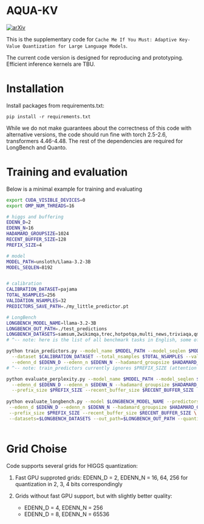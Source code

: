 # AQUA-KV

[![arXiv](https://img.shields.io/badge/arXiv-2501.19392-b31b1b.svg)](https://arxiv.org/abs/2501.19392)

This is the supplementary code for `Cache Me If You Must: Adaptive Key-Value Quantization for Large Language Models`.

The current code version is designed for reproducing and prototyping. Efficient inference kernels are TBU.

# Installation

Install packages from requirements.txt:

`pip install -r requirements.txt`

While we do not make guarantees about the correctness of this code with alternative versions, the code should run
fine with torch 2.5-2.6, transformers 4.46-4.48. The rest of the dependencies are required for LongBench and Quanto.


# Training and evaluation

Below is a minimal example for training and evaluating

```bash
export CUDA_VISIBLE_DEVICES=0
export OMP_NUM_THREADS=16

# higgs and buffering
EDENN_D=2
EDENN_N=16
HADAMARD_GROUPSIZE=1024
RECENT_BUFFER_SIZE=128
PREFIX_SIZE=4

# model
MODEL_PATH=unsloth/Llama-3.2-3B
MODEL_SEQLEN=8192


# calibration
CALIBRATION_DATASET=pajama
TOTAL_NSAMPLES=256
VALIDATION_NSAMPLES=32
PREDICTORS_SAVE_PATH=./my_little_predictor.pt

# LongBench
LONGBENCH_MODEL_NAME=llama-3.2-3B
LONGBENCH_OUT_PATH=./test_predictions
LONGBENCH_DATASETS=samsum,2wikimqa,trec,hotpotqa,multi_news,triviaqa,qmsum,passage_count,multifieldqa_en,musique,qasper,passage_retrieval_en,narrativeqa,gov_report
# ^-- note: here is the list of all benchmark tasks in English, some of them are memory-heavy, e.g. narrativeqa;

python train_predictors.py --model_name $MODEL_PATH --model_seqlen $MODEL_SEQLEN --predictors_output_path $PREDICTORS_SAVE_PATH \
  --dataset $CALIBRATION_DATASET --total_nsamples $TOTAL_NSAMPLES --valid_nsamples $VALIDATION_NSAMPLES \
  --edenn_d $EDENN_D --edenn_n $EDENN_N --hadamard_groupsize $HADAMARD_GROUPSIZE --offload_activations
# ^-- note: train_predictors currently ignores $PREFIX_SIZE (attention sinks) and RECENT_BUFFER_SIZE (buffering) during calibration;

python evaluate_perplexity.py --model_name $MODEL_PATH --model_seqlen $MODEL_SEQLEN --predictors_input_path $PREDICTORS_SAVE_PATH \
  --edenn_d $EDENN_D --edenn_n $EDENN_N --hadamard_groupsize $HADAMARD_GROUPSIZE \
  --prefix_size $PREFIX_SIZE --recent_buffer_size $RECENT_BUFFER_SIZE
 
python evaluate_longbench.py --model $LONGBENCH_MODEL_NAME --predictors_input_path=$PREDICTORS_SAVE_PATH \
 --edenn_d $EDENN_D --edenn_n $EDENN_N --hadamard_groupsize $HADAMARD_GROUPSIZE \
 --prefix_size $PREFIX_SIZE --recent_buffer_size $RECENT_BUFFER_SIZE \
 --datasets=$LONGBENCH_DATASETS --out_path=$LONGBENCH_OUT_PATH --quantize
 
```


# Grid Choise

Code supports several grids for HIGGS quantization:

1. Fast GPU supproted grids: EDENN_D = 2, EDENN_N = 16, 64, 256 for quantization in 2, 3, 4 bits correspondingly

2. Grids without fast GPU support, but with slightly better quality:
    * EDENN_D = 4, EDENN_N = 256
    * EDENN_D = 8, EDENN_N = 65536
